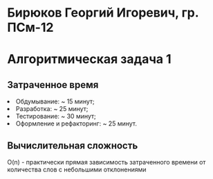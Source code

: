 Бирюков Георгий Игоревич, гр. ПСм-12
=====================
Алгоритмическая задача 1
=====================

Затраченное время
-----------------------------------

<li>Обдумывание: ~ 15 минут;
<li>Разработка: ~ 25 минут;
<li>Тестирование: ~ 30 минут;
<li>Оформление и рефакторинг: ~ 25 минут.

Вычислительная сложность
-----------------------------------
O(n) - практически прямая зависимость затраченного времени от количества слов с небольшими отклонениями